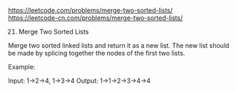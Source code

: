 https://leetcode.com/problems/merge-two-sorted-lists/  
https://leetcode-cn.com/problems/merge-two-sorted-lists/

21. Merge Two Sorted Lists

Merge two sorted linked lists and return it as a new list. The new list should be made by splicing together the nodes of the first two lists.

Example:

  Input: 1->2->4, 1->3->4
  Output: 1->1->2->3->4->4
  